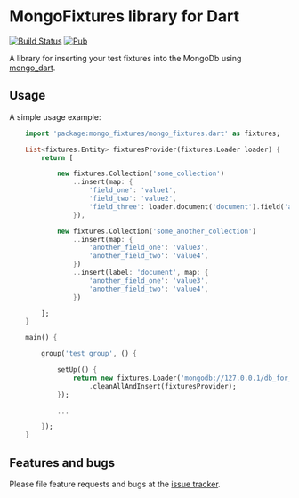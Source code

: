 # MongoFixtures library for Dart

[![Build Status](https://drone.io/github.com/vshushkov/mongo_fixtures/status.png)](https://drone.io/github.com/vshushkov/mongo_fixtures/latest)
[![Pub](https://img.shields.io/pub/v/mongo_fixtures.svg?style=flat-square)](https://pub.dartlang.org/packages/mongo_fixtures)

A library for inserting your test fixtures into the MongoDb using [mongo_dart](https://pub.dartlang.org/packages/mongo_dart).

## Usage

A simple usage example:

```dart
    import 'package:mongo_fixtures/mongo_fixtures.dart' as fixtures;

    List<fixtures.Entity> fixturesProvider(fixtures.Loader loader) {
        return [

            new fixtures.Collection('some_collection')
                ..insert(map: {
                    'field_one': 'value1',
                    'field_two': 'value2',
                    'field_three': loader.document('document').field('another_field_one'),
                }),

            new fixtures.Collection('some_another_collection')
                ..insert(map: {
                    'another_field_one': 'value3',
                    'another_field_two': 'value4',
                })
                ..insert(label: 'document', map: {
                    'another_field_one': 'value3',
                    'another_field_two': 'value4',
                })

        ];
    }

    main() {

        group('test group', () {

            setUp(() {
                return new fixtures.Loader('mongodb://127.0.0.1/db_for_test')
                    .cleanAllAndInsert(fixturesProvider);
            });

            ...

        });
    }
```

## Features and bugs

Please file feature requests and bugs at the [issue tracker](https://github.com/vshushkov/mongo_fixtures/issues).

